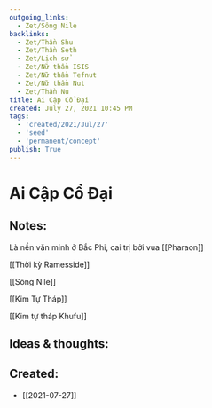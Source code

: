 ```yaml
---
outgoing_links:
  - Zet/Sông Nile
backlinks:
  - Zet/Thần Shu
  - Zet/Thần Seth
  - Zet/Lịch sử
  - Zet/Nữ thần ISIS
  - Zet/Nữ thần Tefnut
  - Zet/Nữ thần Nut
  - Zet/Thần Nu
title: Ai Cập Cổ Đại
created: July 27, 2021 10:45 PM
tags:
  - 'created/2021/Jul/27'
  - 'seed'
  - 'permanent/concept'
publish: True
---
```

# Ai Cập Cổ Đại

## Notes:
Là nền văn minh ở Bắc Phi, cai trị bởi vua [[Pharaon]] 

[[Thời kỳ Ramesside]] 

[[Sông Nile]] 

[[Kim Tự Tháp]] 

[[Kim tự tháp Khufu]]

## Ideas & thoughts:

## Created:
- [[2021-07-27]]

